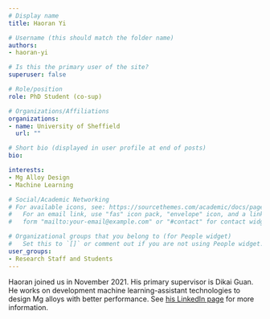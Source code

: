 ```yaml
---
# Display name
title: Haoran Yi

# Username (this should match the folder name)
authors:
- haoran-yi

# Is this the primary user of the site?
superuser: false

# Role/position
role: PhD Student (co-sup)

# Organizations/Affiliations
organizations:
- name: University of Sheffield
  url: ""

# Short bio (displayed in user profile at end of posts)
bio: 

interests:
- Mg Alloy Design
- Machine Learning

# Social/Academic Networking
# For available icons, see: https://sourcethemes.com/academic/docs/page-builder/#icons
#   For an email link, use "fas" icon pack, "envelope" icon, and a link in the
#   form "mailto:your-email@example.com" or "#contact" for contact widget.

# Organizational groups that you belong to (for People widget)
#   Set this to `[]` or comment out if you are not using People widget.
user_groups:
- Research Staff and Students
---
```


Haoran joined us in November 2021. His primary supervisor is Dikai Guan. He works on development machine learning-assistant technologies to design Mg alloys with better performance. See [his LinkedIn page](https://www.linkedin.com/in/haoran-yi-693484191/) for more information.
